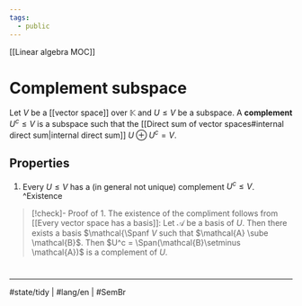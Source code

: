 ```yaml
---
tags:
  - public
---
```

[[Linear algebra MOC]]
# Complement subspace

Let $V$ be a [[vector space]] over $\mathbb{K}$ and $U \leq V$ be a subspace.
A **complement** $U^c \leq V$ is a subspace such that the [[Direct sum of vector spaces#internal direct sum|internal direct sum]] $U \oplus U^c = V$.

## Properties

1. Every $U \leq V$ has a (in general not unique) complement $U^c \leq V$. ^Existence

> [!check]- Proof of 1.
> The existence of the compliment follows from [[Every vector space has a basis]]:
> Let $\mathcal{A}$ be a basis of $U$.
> Then there exists a basis $\mathcal{\Spanf $V$ such that $\mathcal{A} \sube \mathcal{B}$.
> Then $U^c = \Span(\mathcal{B}\setminus \mathcal{A})$ is a complement of $U$.
> <span class="QED"/>

#
---
#state/tidy | #lang/en | #SemBr 